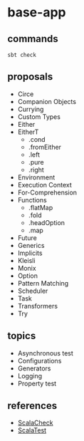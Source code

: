 # base-app

## commands

```base
sbt check
```

## proposals

- Circe
- Companion Objects
- Currying
- Custom Types
- Either
- EitherT
  - .cond
  - .fromEither
  - .left
  - .pure
  - .right
- Environment
- Execution Context
- For-Comprehension
- Functions
  - .flatMap
  - .fold
  - .headOption
  - .map
- Future
- Generics
- Implicits
- Kleisli
- Monix
- Option
- Pattern Matching
- Scheduler
- Task
- Transformers
- Try

## topics

- Asynchronous test
- Configurations
- Generators
- Logging
- Property test

## references

- [ScalaCheck](https://github.com/typelevel/scalacheck/blob/main/doc/UserGuide.md)
- [ScalaTest](https://www.scalatest.org/user_guide/selecting_a_style)
